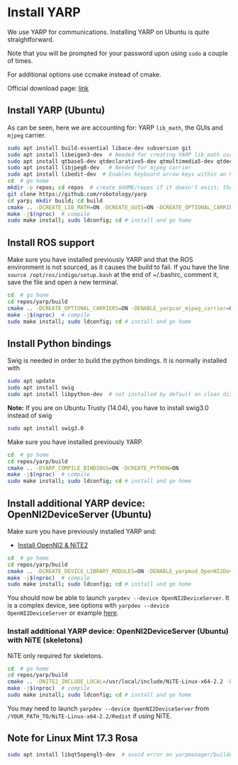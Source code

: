# Install YARP

We use YARP for communications. Installing YARP on Ubuntu is quite straightforward.

Note that you will be prompted for your password upon using `sudo` a couple of times. 

For additional options use ccmake instead of cmake.

Official download page: [link](http://www.yarp.it/) 

## Install YARP (Ubuntu)

As can be seen, here we are accounting for: YARP `lib_math`, the GUIs and `mjpeg` carrier.

```bash
sudo apt install build-essential libace-dev subversion git
sudo apt install libeigen3-dev  # Needed for creating YARP lib_math used for kinematics, etc.
sudo apt install qtbase5-dev qtdeclarative5-dev qtmultimedia5-dev qtdeclarative5-qtquick2-plugin qtdeclarative5-window-plugin qtdeclarative5-qtmultimedia-plugin qtdeclarative5-controls-plugin qtdeclarative5-dialogs-plugin libqt5svg5
sudo apt install libjpeg8-dev   # Needed for mjpeg carrier
sudo apt install libedit-dev  # Enables keyboard arrow keys within an RPC communication channel via terminal
cd  # go home
mkdir -p repos; cd repos  # create $HOME/repos if it doesn't exist; then, enter it
git clone https://github.com/robotology/yarp
cd yarp; mkdir build; cd build
cmake .. -DCREATE_LIB_MATH=ON -DCREATE_GUIS=ON -DCREATE_OPTIONAL_CARRIERS=ON -DENABLE_yarpcar_mjpeg=ON # configure
make -j$(nproc)  # compile
sudo make install; sudo ldconfig; cd # install and go home
```


## Install ROS support

Make sure you have installed previously YARP and that the ROS environment is not sourced, as it causes the build to fail.
If you have the line `source /opt/ros/indigo/setup.bash` at the end of ~/.bashrc, comment it, save the file and open a new terminal.

```bash
cd  # go home
cd repos/yarp/build
cmake .. -DCREATE_OPTIONAL_CARRIERS=ON -DENABLE_yarpcar_mjpeg_carrier=ON -DENABLE_yarpcar_tcpros_carrier=ON -DENABLE_yarpcar_xmlrpc_carrier=ON
make -j$(nproc)  # compile
sudo make install; sudo ldconfig; cd # install and go home
```


## Install Python bindings

Swig is needed in order to build the python bindings. It is normally installed with
```bash
sudo apt update
sudo apt install swig
sudo apt install libpython-dev  # not installed by default on clean distros
```

**Note:** If you are on Ubuntu Trusty (14.04), you have to install swig3.0 instead of swig
```bash
sudo apt install swig3.0
```

Make sure you have installed previously YARP.
```bash
cd  # go home
cd repos/yarp/build
cmake .. -DYARP_COMPILE_BINDINGS=ON -DCREATE_PYTHON=ON
make -j$(nproc)  # compile
sudo make install; sudo ldconfig; cd # install and go home
```

## Install additional YARP device: OpenNI2DeviceServer (Ubuntu)

Make sure you have previously installed YARP and:
 
- [Install OpenNI2 & NiTE2](install-openni-nite.md)

```bash
cd  # go home
cd repos/yarp/build
cmake .. -DCREATE_DEVICE_LIBRARY_MODULES=ON -DENABLE_yarpmod_OpenNI2DeviceServer=ON -DENABLE_yarpmod_OpenNI2DeviceClient=ON -DOpenNI2_INCLUDE_DIR=/usr/local/include/OpenNI2/ -DOpenNI2_LIBRARY=/usr/local/lib/libOpenNI2.so
make -j$(nproc)  # compile
sudo make install; sudo ldconfig; cd # install and go home
```
You should now be able to launch `yarpdev --device OpenNI2DeviceServer`. It is a complex device, see options with `yarpdev --device OpenNI2DeviceServer` or example [here](https://github.com/roboticslab-uc3m/teo-configuration-files/blob/ee168eaf61454113b1ac7113fbb24e10af679bc3/share/teoBase/scripts/teoBase.xml#L35-L36).

### Install additional YARP device: OpenNI2DeviceServer (Ubuntu) with NiTE (skeletons)
NiTE only required for skeletons.
```bash
cd  # go home
cd repos/yarp/build
cmake .. -DNITE2_INCLUDE_LOCAL=/usr/local/include/NiTE-Linux-x64-2.2 -DNITE2_LIBRARY=/usr/local/lib/libNiTE2.so
make -j$(nproc)  # compile
sudo make install; sudo ldconfig; cd # install and go home
```
You may need to launch `yarpdev --device OpenNI2DeviceServer` from `/YOUR_PATH_TO/NiTE-Linux-x64-2.2/Redist` if using NiTE.

## Note for Linux Mint 17.3 Rosa
```bash
sudo apt install libqt5opengl5-dev  # avoid error on yarpmanager/builder GUI
```
